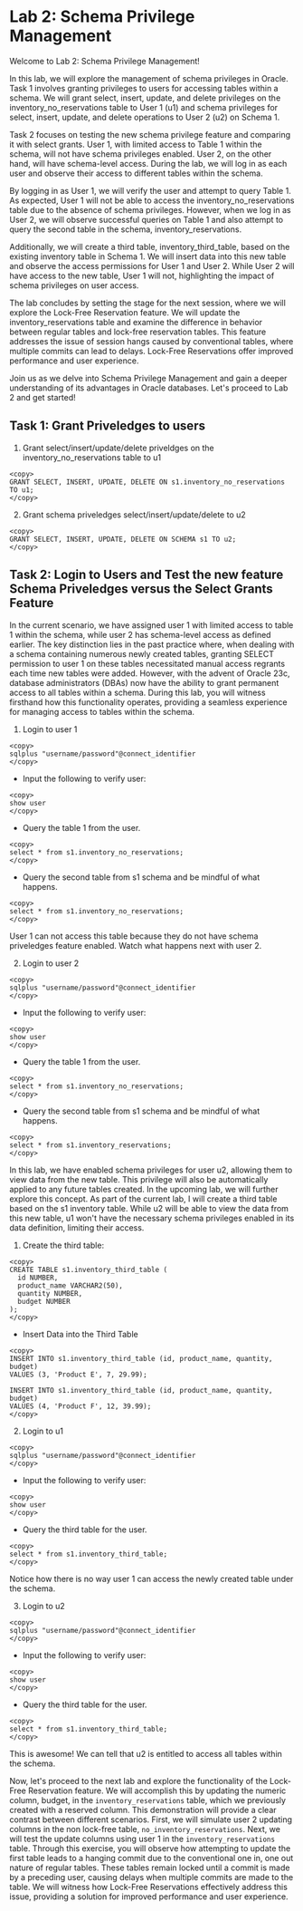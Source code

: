 # Lab 2: Schema Privilege Management

Welcome to Lab 2: Schema Privilege Management!

In this lab, we will explore the management of schema privileges in Oracle. Task 1 involves granting privileges to users for accessing tables within a schema. We will grant select, insert, update, and delete privileges on the inventory_no_reservations table to User 1 (u1) and schema privileges for select, insert, update, and delete operations to User 2 (u2) on Schema 1.

Task 2 focuses on testing the new schema privilege feature and comparing it with select grants. User 1, with limited access to Table 1 within the schema, will not have schema privileges enabled. User 2, on the other hand, will have schema-level access. During the lab, we will log in as each user and observe their access to different tables within the schema.

By logging in as User 1, we will verify the user and attempt to query Table 1. As expected, User 1 will not be able to access the inventory_no_reservations table due to the absence of schema privileges. However, when we log in as User 2, we will observe successful queries on Table 1 and also attempt to query the second table in the schema, inventory_reservations.

Additionally, we will create a third table, inventory_third_table, based on the existing inventory table in Schema 1. We will insert data into this new table and observe the access permissions for User 1 and User 2. While User 2 will have access to the new table, User 1 will not, highlighting the impact of schema privileges on user access.

The lab concludes by setting the stage for the next session, where we will explore the Lock-Free Reservation feature. We will update the inventory_reservations table and examine the difference in behavior between regular tables and lock-free reservation tables. This feature addresses the issue of session hangs caused by conventional tables, where multiple commits can lead to delays. Lock-Free Reservations offer improved performance and user experience.

Join us as we delve into Schema Privilege Management and gain a deeper understanding of its advantages in Oracle databases. Let's proceed to Lab 2 and get started!

## Task 1: Grant Priveledges to users

1. Grant select/insert/update/delete  priveldges on the inventory_no_reservations table to u1

````
<copy>
GRANT SELECT, INSERT, UPDATE, DELETE ON s1.inventory_no_reservations TO u1;
</copy>
````
 
2. Grant schema priveledges select/insert/update/delete to u2

````
<copy>
GRANT SELECT, INSERT, UPDATE, DELETE ON SCHEMA s1 TO u2;
</copy>
````

## Task 2: Login to Users and Test the new feature Schema Priveledges versus the Select Grants Feature

In the current scenario, we have assigned user 1 with limited access to table 1 within the schema, while user 2 has schema-level access as defined earlier. The key distinction lies in the past practice where, when dealing with a schema containing numerous newly created tables, granting SELECT permission to user 1 on these tables necessitated manual access regrants each time new tables were added. However, with the advent of Oracle 23c, database administrators (DBAs) now have the ability to grant permanent access to all tables within a schema. During this lab, you will witness firsthand how this functionality operates, providing a seamless experience for managing access to tables within the schema.


1. Login to user 1

````
<copy>
sqlplus "username/password"@connect_identifier
</copy>
````

* Input the following to verify user:
````
<copy>
show user
</copy>
````

* Query the table 1 from the user.

````
<copy>
select * from s1.inventory_no_reservations;
</copy>
````

* Query the second table from s1 schema and be mindful of what happens.

````
<copy>
select * from s1.inventory_no_reservations;
</copy>
````

User 1 can not access this table because they do not have schema priveledges feature enabled. Watch what happens next with user 2.

2. Login to user 2

````
<copy>
sqlplus "username/password"@connect_identifier
</copy>
````

* Input the following to verify user:
````
<copy>
show user
</copy>
````

* Query the table 1 from the user.

````
<copy>
select * from s1.inventory_no_reservations;
</copy>
````
* Query the second table from s1 schema and be mindful of what happens.

````
<copy>
select * from s1.inventory_reservations;
</copy>
````


In this lab, we have enabled schema privileges for user u2, allowing them to view data from the new table. This privilege will also be automatically applied to any future tables created. In the upcoming lab, we will further explore this concept. As part of the current lab, I will create a third table based on the s1 inventory table. While u2 will be able to view the data from this new table, u1 won't have the necessary schema privileges enabled in its data definition, limiting their access.

1. Create the third table:

````
<copy>
CREATE TABLE s1.inventory_third_table (
  id NUMBER,
  product_name VARCHAR2(50),
  quantity NUMBER,
  budget NUMBER
);
</copy>
````

* Insert Data into the Third Table 
````
<copy>
INSERT INTO s1.inventory_third_table (id, product_name, quantity, budget)
VALUES (3, 'Product E', 7, 29.99);

INSERT INTO s1.inventory_third_table (id, product_name, quantity, budget)
VALUES (4, 'Product F', 12, 39.99);
</copy>
````

2. Login to u1 


````
<copy>
sqlplus "username/password"@connect_identifier
</copy>
````

* Input the following to verify user:
````
<copy>
show user
</copy>
````

* Query the third table for the user.

````
<copy>
select * from s1.inventory_third_table;
</copy>
````

Notice how there is no way user 1 can access the newly created table under the schema. 

3. Login to u2

````
<copy>
sqlplus "username/password"@connect_identifier
</copy>
````

* Input the following to verify user:
````
<copy>
show user
</copy>
````

* Query the third table for the user.

````
<copy>
select * from s1.inventory_third_table;
</copy>
````

This is awesome! We can tell that u2 is entitled to access all tables within the schema.

Now, let's proceed to the next lab and explore the functionality of the Lock-Free Reservation feature. We will accomplish this by updating the numeric column, budget, in the `inventory_reservations` table, which we previously created with a reserved column. This demonstration will provide a clear contrast between different scenarios. First, we will simulate user 2 updating columns in the non lock-free table, `no_inventory_reservations`. Next, we will test the update columns using user 1 in the `inventory_reservations` table. Through this exercise, you will observe how attempting to update the first table leads to a hanging commit due to the conventional one in, one out nature of regular tables. These tables remain locked until a commit is made by a preceding user, causing delays when multiple commits are made to the table. We will witness how Lock-Free Reservations effectively address this issue, providing a solution for improved performance and user experience.